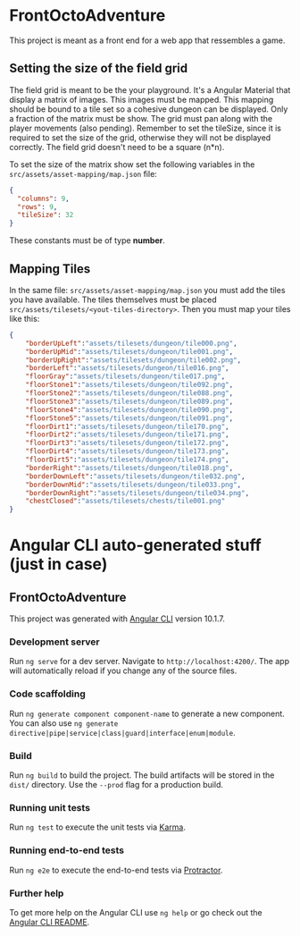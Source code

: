 # FrontOctoAdventure
This project is meant as a front end for a web app that ressembles a game.

## Setting the size of the field grid
The field grid is meant to be the your playground. It's a Angular Material that display a matrix of images. This images must be mapped. This mapping should be bound to a tile set so a cohesive dungeon can be displayed. Only a fraction of the matrix must be show. The grid must pan along with the player movements (also pending). Remember to set the tileSize, since it is required to set the size of the grid, otherwise they will not be displayed correctly. The field grid doesn't need to be a square (n*n).

To set the size of the matrix show set the following variables in the `src/assets/asset-mapping/map.json` file:
```json
{
  "columns": 9,
  "rows": 9,
  "tileSize": 32
}
```
These constants must be of type **number**.

## Mapping Tiles

In the same file: `src/assets/asset-mapping/map.json` you must add the tiles you have available. The tiles themselves must be placed `src/assets/tilesets/<yout-tiles-directory>`. Then you must map your tiles like this:
```json
{
    "borderUpLeft":"assets/tilesets/dungeon/tile000.png",
    "borderUpMid":"assets/tilesets/dungeon/tile001.png",
    "borderUpRight":"assets/tilesets/dungeon/tile002.png",
    "borderLeft":"assets/tilesets/dungeon/tile016.png",
    "floorGray":"assets/tilesets/dungeon/tile017.png",
    "floorStone1":"assets/tilesets/dungeon/tile092.png",
    "floorStone2":"assets/tilesets/dungeon/tile088.png",
    "floorStone3":"assets/tilesets/dungeon/tile089.png",
    "floorStone4":"assets/tilesets/dungeon/tile090.png",
    "floorStone5":"assets/tilesets/dungeon/tile091.png",
    "floorDirt1":"assets/tilesets/dungeon/tile170.png",
    "floorDirt2":"assets/tilesets/dungeon/tile171.png",
    "floorDirt3":"assets/tilesets/dungeon/tile172.png",
    "floorDirt4":"assets/tilesets/dungeon/tile173.png",
    "floorDirt5":"assets/tilesets/dungeon/tile174.png",
    "borderRight":"assets/tilesets/dungeon/tile018.png",
    "borderDownLeft":"assets/tilesets/dungeon/tile032.png",
    "borderDownMid":"assets/tilesets/dungeon/tile033.png",
    "borderDownRight":"assets/tilesets/dungeon/tile034.png",
    "chestClosed":"assets/tilesets/chests/tile001.png"
}
```


# Angular CLI auto-generated stuff (just in case)

## FrontOctoAdventure

This project was generated with [Angular CLI](https://github.com/angular/angular-cli) version 10.1.7.

### Development server

Run `ng serve` for a dev server. Navigate to `http://localhost:4200/`. The app will automatically reload if you change any of the source files.

### Code scaffolding

Run `ng generate component component-name` to generate a new component. You can also use `ng generate directive|pipe|service|class|guard|interface|enum|module`.

### Build

Run `ng build` to build the project. The build artifacts will be stored in the `dist/` directory. Use the `--prod` flag for a production build.

### Running unit tests

Run `ng test` to execute the unit tests via [Karma](https://karma-runner.github.io).

### Running end-to-end tests

Run `ng e2e` to execute the end-to-end tests via [Protractor](http://www.protractortest.org/).

### Further help

To get more help on the Angular CLI use `ng help` or go check out the [Angular CLI README](https://github.com/angular/angular-cli/blob/master/README.md).
